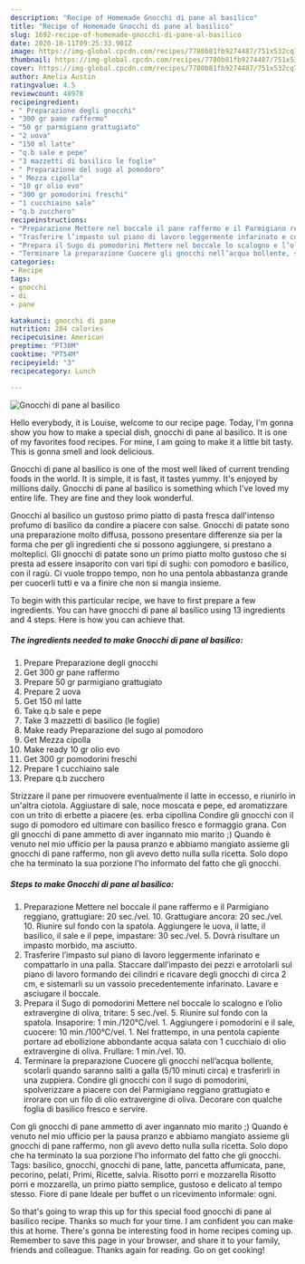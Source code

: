 ```yaml
---
description: "Recipe of Homemade Gnocchi di pane al basilico"
title: "Recipe of Homemade Gnocchi di pane al basilico"
slug: 1692-recipe-of-homemade-gnocchi-di-pane-al-basilico
date: 2020-10-11T09:25:33.901Z
image: https://img-global.cpcdn.com/recipes/7780b81fb9274487/751x532cq70/gnocchi-di-pane-al-basilico-recipe-main-photo.jpg
thumbnail: https://img-global.cpcdn.com/recipes/7780b81fb9274487/751x532cq70/gnocchi-di-pane-al-basilico-recipe-main-photo.jpg
cover: https://img-global.cpcdn.com/recipes/7780b81fb9274487/751x532cq70/gnocchi-di-pane-al-basilico-recipe-main-photo.jpg
author: Amelia Austin
ratingvalue: 4.5
reviewcount: 48978
recipeingredient:
- " Preparazione degli gnocchi"
- "300 gr pane raffermo"
- "50 gr parmigiano grattugiato"
- "2 uova"
- "150 ml latte"
- "q.b sale e pepe"
- "3 mazzetti di basilico le foglie"
- " Preparazione del sugo al pomodoro"
- " Mezza cipolla"
- "10 gr olio evo"
- "300 gr pomodorini freschi"
- "1 cucchiaino sale"
- "q.b zucchero"
recipeinstructions:
- "Preparazione Mettere nel boccale il pane raffermo e il Parmigiano reggiano, grattugiare: 20 sec./vel. 10. Grattugiare ancora: 20 sec./vel. 10. Riunire sul fondo con la spatola. Aggiungere le uova, il latte, il basilico, il sale e il pepe, impastare: 30 sec./vel. 5. Dovrà risultare un impasto morbido, ma asciutto."
- "Trasferire l’impasto sul piano di lavoro leggermente infarinato e compattarlo in una palla. Staccare dall’impasto dei pezzi e arrotolarli sul piano di lavoro formando dei cilindri e ricavare degli gnocchi di circa 2 cm, e sistemarli su un vassoio precedentemente infarinato. Lavare e asciugare il boccale."
- "Prepara il Sugo di pomodorini Mettere nel boccale lo scalogno e l’olio extravergine di oliva, tritare: 5 sec./vel. 5. Riunire sul fondo con la spatola. Insaporire: 1 min./120°C/vel. 1. Aggiungere i pomodorini e il sale, cuocere: 10 min./100°C/vel. 1. Nel frattempo, in una pentola capiente portare ad ebollizione abbondante acqua salata con 1 cucchiaio di olio extravergine di oliva. Frullare: 1 min./vel. 10."
- "Terminare la preparazione Cuocere gli gnocchi nell’acqua bollente, scolarli quando saranno saliti a galla (5/10 minuti circa) e trasferirli in una zuppiera. Condire gli gnocchi con il sugo di pomodorini, spolverizzare a piacere con del Parmigiano reggiano grattugiato e irrorare con un filo di olio extravergine di oliva. Decorare con qualche foglia di basilico fresco e servire."
categories:
- Recipe
tags:
- gnocchi
- di
- pane

katakunci: gnocchi di pane 
nutrition: 284 calories
recipecuisine: American
preptime: "PT30M"
cooktime: "PT54M"
recipeyield: "3"
recipecategory: Lunch

---
```



![Gnocchi di pane al basilico](https://img-global.cpcdn.com/recipes/7780b81fb9274487/751x532cq70/gnocchi-di-pane-al-basilico-recipe-main-photo.jpg)

Hello everybody, it is Louise, welcome to our recipe page. Today, I'm gonna show you how to make a special dish, gnocchi di pane al basilico. It is one of my favorites food recipes. For mine, I am going to make it a little bit tasty. This is gonna smell and look delicious.

Gnocchi di pane al basilico is one of the most well liked of current trending foods in the world. It is simple, it is fast, it tastes yummy. It's enjoyed by millions daily. Gnocchi di pane al basilico is something which I've loved my entire life. They are fine and they look wonderful.

Gnocchi al basilico un gustoso primo piatto di pasta fresca dall&#39;intenso profumo di basilico da condire a piacere con salse. Gnocchi di patate sono una preparazione molto diffusa, possono presentare differenze sia per la forma che per gli ingredienti che si possono aggiungere, si prestano a molteplici. Gli gnocchi di patate sono un primo piatto molto gustoso che si presta ad essere insaporito con vari tipi di sughi: con pomodoro e basilico, con il ragù. Ci vuole troppo tempo, non ho una pentola abbastanza grande per cuocerli tutti e va a finire che non si mangia insieme.


To begin with this particular recipe, we have to first prepare a few ingredients. You can have gnocchi di pane al basilico using 13 ingredients and 4 steps. Here is how you can achieve that.

<!--inarticleads1-->

##### The ingredients needed to make Gnocchi di pane al basilico:

1. Prepare  Preparazione degli gnocchi
1. Get 300 gr pane raffermo
1. Prepare 50 gr parmigiano grattugiato
1. Prepare 2 uova
1. Get 150 ml latte
1. Take q.b sale e pepe
1. Take 3 mazzetti di basilico (le foglie)
1. Make ready  Preparazione del sugo al pomodoro
1. Get  Mezza cipolla
1. Make ready 10 gr olio evo
1. Get 300 gr pomodorini freschi
1. Prepare 1 cucchiaino sale
1. Prepare q.b zucchero


Strizzare il pane per rimuovere eventualmente il latte in eccesso, e riunirlo in un&#39;altra ciotola. Aggiustare di sale, noce moscata e pepe, ed aromatizzare con un trito di erbette a piacere (es. erba cipollina Condire gli gnocchi con il sugo di pomodoro ed ultimare con basilico fresco e formaggio grana. Con gli gnocchi di pane ammetto di aver ingannato mio marito ;) Quando è venuto nel mio ufficio per la pausa pranzo e abbiamo mangiato assieme gli gnocchi di pane raffermo, non gli avevo detto nulla sulla ricetta. Solo dopo che ha terminato la sua porzione l&#39;ho informato del fatto che gli gnocchi. 

<!--inarticleads2-->

##### Steps to make Gnocchi di pane al basilico:

1. Preparazione Mettere nel boccale il pane raffermo e il Parmigiano reggiano, grattugiare: 20 sec./vel. 10. Grattugiare ancora: 20 sec./vel. 10. Riunire sul fondo con la spatola. Aggiungere le uova, il latte, il basilico, il sale e il pepe, impastare: 30 sec./vel. 5. Dovrà risultare un impasto morbido, ma asciutto.
1. Trasferire l’impasto sul piano di lavoro leggermente infarinato e compattarlo in una palla. Staccare dall’impasto dei pezzi e arrotolarli sul piano di lavoro formando dei cilindri e ricavare degli gnocchi di circa 2 cm, e sistemarli su un vassoio precedentemente infarinato. Lavare e asciugare il boccale.
1. Prepara il Sugo di pomodorini Mettere nel boccale lo scalogno e l’olio extravergine di oliva, tritare: 5 sec./vel. 5. Riunire sul fondo con la spatola. Insaporire: 1 min./120°C/vel. 1. Aggiungere i pomodorini e il sale, cuocere: 10 min./100°C/vel. 1. Nel frattempo, in una pentola capiente portare ad ebollizione abbondante acqua salata con 1 cucchiaio di olio extravergine di oliva. Frullare: 1 min./vel. 10.
1. Terminare la preparazione Cuocere gli gnocchi nell’acqua bollente, scolarli quando saranno saliti a galla (5/10 minuti circa) e trasferirli in una zuppiera. Condire gli gnocchi con il sugo di pomodorini, spolverizzare a piacere con del Parmigiano reggiano grattugiato e irrorare con un filo di olio extravergine di oliva. Decorare con qualche foglia di basilico fresco e servire.


Con gli gnocchi di pane ammetto di aver ingannato mio marito ;) Quando è venuto nel mio ufficio per la pausa pranzo e abbiamo mangiato assieme gli gnocchi di pane raffermo, non gli avevo detto nulla sulla ricetta. Solo dopo che ha terminato la sua porzione l&#39;ho informato del fatto che gli gnocchi. Tags: basilico, gnocchi, gnocchi di pane, latte, pancetta affumicata, pane, pecorino, pelati, Primi, Ricette, salvia. Risotto porri e mozzarella Risotto porri e mozzarella, un primo piatto semplice, gustoso e delicato al tempo stesso. Fiore di pane Ideale per buffet o un ricevimento informale: ogni. 

So that's going to wrap this up for this special food gnocchi di pane al basilico recipe. Thanks so much for your time. I am confident you can make this at home. There's gonna be interesting food in home recipes coming up. Remember to save this page in your browser, and share it to your family, friends and colleague. Thanks again for reading. Go on get cooking!
